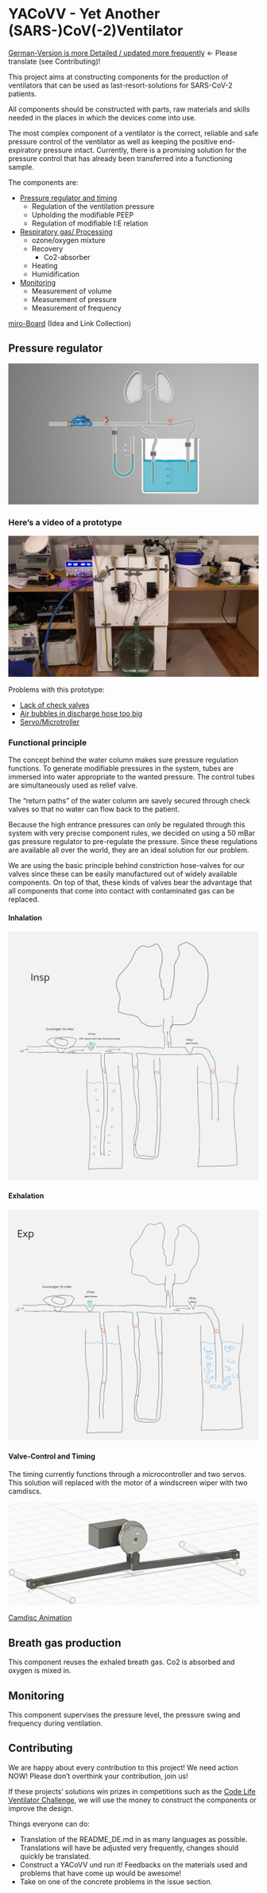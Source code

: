 # YACoVV - Yet Another (SARS-)CoV(-2)Ventilator

[German-Version is more Detailed / updated more frequently](README_DE.md) <- Please translate (see Contributing)!

This project aims at constructing components for the production of ventilators that can be used as last-resort-solutions for SARS-CoV-2 patients. 

All components should be constructed with parts, raw materials and skills needed in the places in which the devices come into use. 

The most complex component of a ventilator is the correct, reliable and safe pressure control of the ventilator as well as keeping the positive end-expiratory pressure intact. Currently, there is a promising solution for the pressure control that has already been transferred into a functioning sample.

The components are:
- [Pressure regulator and timing](#Pressure%20regulator)
    - Regulation of the ventilation pressure
    - Upholding the modifiable PEEP
    - Regulation of modifiable I:E relation
- [Respiratory gas/ Processing](#Breath%20gas%20production)
    - ozone/oxygen mixture
    - Recovery
        - Co2-absorber 
    - Heating 
    - Humidification
- [Monitoring](#Monitoring)
    - Measurement of volume
    - Measurement of pressure
    - Measurement of frequency

[miro-Board](https://miro.com/app/board/o9J_kuxCsRI=/) (Idea and Link Collection)

## Pressure regulator

![Regulator-parts](img/system.jpg)

### Here’s a video of a prototype

[![Prototype](img/prototype.jpg)](https://www.youtube.com/watch?v=eBIlyaHW4l0)

Problems with this prototype:
- [Lack of check valves](https://github.com/auenkind/YACoVV/issues/3)
- [Air bubbles in discharge hose too big](https://github.com/auenkind/YACoVV/issues/1)
- [Servo/Microtroller](https://github.com/auenkind/YACoVV/issues/2)

### Functional principle

The concept behind the water column makes sure pressure regulation functions. To generate modifiable pressures in the system, tubes are immersed into water appropriate to the wanted pressure. The control tubes are simultaneously used as relief valve. 

The “return paths” of the water column are savely secured through check valves so that no water can flow back to the patient.

Because the high entrance pressures can only be regulated through this system with very precise component rules, we decided on using a 50 mBar gas pressure regulator to pre-regulate the pressure. Since these regulations are available all over the world, they are an ideal solution for our problem.

We are using the basic principle behind constriction hose-valves for our valves since these can be easily manufactured out of widely available components. On top of that, these kinds of valves bear the advantage that all components that come into contact with contaminated gas can be replaced. 

#### Inhalation
![inhalation](img/insp.png)
#### Exhalation
![exhalation](img/exp.png)

#### Valve-Control and Timing

The timing currently functions through a microcontroller and two servos. This solution will replaced with the motor of a windscreen wiper with two camdiscs.

[![Camdiscs](img/camdisc.png)](https://autode.sk/3dx6EbZ)

[Camdisc Animation](https://autode.sk/3dx6EbZ)

## Breath gas production
This component reuses the exhaled breath gas. Co2 is absorbed and oxygen is mixed in. 

## Monitoring
This component supervises the pressure level, the pressure swing and frequency during ventilation.

## Contributing
We are happy about every contribution to this project! We need action NOW! Please don’t overthink your contribution, join us!

If these projects’ solutions win prizes in competitions such as the [Code Life Ventilator Challenge](https://www.agorize.com/en/challenges/code-life-challenge?lang=en), we will use the money to construct the components or improve the design.

Things everyone can do:
- Translation of the README_DE.md in as many languages as possible. Translations will have be adjusted very frequently, changes should quickly be translated.
- Construct a YACoVV und run it! Feedbacks on the materials used and problems that have come up would be awesome!
- Take on one of the concrete problems in the issue section.